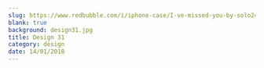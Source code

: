 ```yaml
---
slug: https://www.redbubble.com/i/iphone-case/I-ve-missed-you-by-solo244/15890981.PM7U2
blank: true
background: design31.jpg
title: Design 31
category: design
date: 14/01/2018
---
```

